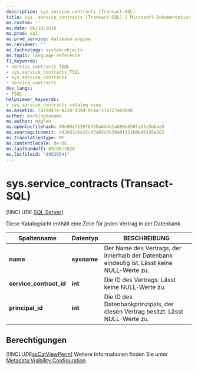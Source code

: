 ```yaml
---
description: sys.service_contracts (Transact-SQL)
title: sys. service_contracts (Transact-SQL) | Microsoft-Dokumentation
ms.custom: ''
ms.date: 06/10/2016
ms.prod: sql
ms.prod_service: database-engine
ms.reviewer: ''
ms.technology: system-objects
ms.topic: language-reference
f1_keywords:
- service_contracts_TSQL
- sys.service_contracts_TSQL
- sys.service_contracts
- service_contracts
dev_langs:
- TSQL
helpviewer_keywords:
- sys.service_contracts catalog view
ms.assetid: 787dd47e-4210-439d-9c4a-57a727a0dbd8
author: markingmyname
ms.author: maghan
ms.openlocfilehash: 00e98ef129f6430a644b1a688e838fa51c5b6ae5
ms.sourcegitcommit: dd36d1cbe32cd5a65c6638e8f252b0bd8145e165
ms.translationtype: MT
ms.contentlocale: de-DE
ms.lasthandoff: 09/08/2020
ms.locfileid: "89539541"
---
```

# <a name="sysservice_contracts-transact-sql"></a>sys.service_contracts (Transact-SQL)
[!INCLUDE [SQL Server](../../includes/applies-to-version/sqlserver.md)]

  Diese Katalogsicht enthält eine Zeile für jeden Vertrag in der Datenbank.  
  
|Spaltenname|Datentyp|BESCHREIBUNG|  
|-----------------|---------------|-----------------|  
|**name**|**sysname**|Der Name des Vertrags, der innerhalb der Datenbank eindeutig ist. Lässt keine NULL-Werte zu.|  
|**service_contract_id**|**int**|Die ID des Vertrags. Lässt keine NULL-Werte zu.|  
|**principal_id**|**int**|Die ID des Datenbankprinzipals, der diesen Vertrag besitzt. Lässt NULL-Werte zu.|  
  
## <a name="permissions"></a>Berechtigungen  
 [!INCLUDE[ssCatViewPerm](../../includes/sscatviewperm-md.md)] Weitere Informationen finden Sie unter [Metadata Visibility Configuration](../../relational-databases/security/metadata-visibility-configuration.md).  
  
  
